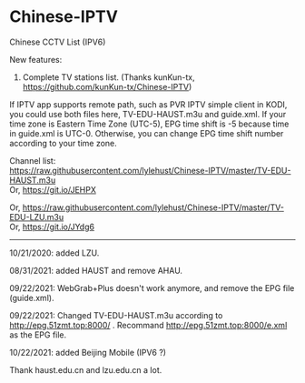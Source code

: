 # Chinese-IPTV

Chinese CCTV List (IPV6)

New features:
1. Complete TV stations list. (Thanks kunKun-tx, https://github.com/kunKun-tx/Chinese-IPTV)

If IPTV app supports remote path, such as PVR IPTV simple client in KODI, you
could use both files here, TV-EDU-HAUST.m3u and guide.xml. If your time zone is
Eastern Time Zone (UTC-5), EPG time shift is -5 because time in guide.xml is
UTC-0. Otherwise, you can change EPG time shift number according to your time
zone.

Channel list:  
https://raw.githubusercontent.com/lylehust/Chinese-IPTV/master/TV-EDU-HAUST.m3u  
Or, https://git.io/JEHPX 

Or,
https://raw.githubusercontent.com/lylehust/Chinese-IPTV/master/TV-EDU-LZU.m3u  
Or, https://git.io/JYdg6

----------

10/21/2020: added LZU.

08/31/2021: added HAUST and remove AHAU.

09/22/2021: WebGrab+Plus doesn't work anymore, and remove the EPG file (guide.xml).

09/22/2021: Changed TV-EDU-HAUST.m3u according to http://epg.51zmt.top:8000/ . 
Recommand http://epg.51zmt.top:8000/e.xml as the EPG file.

10/22/2021: added Beijing Mobile (IPV6 ?)

Thank haust.edu.cn and lzu.edu.cn a lot. 

